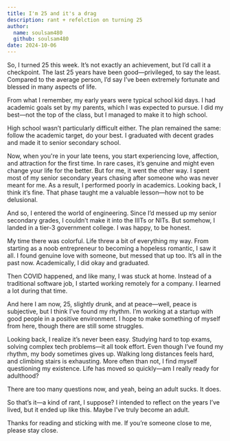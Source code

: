```yaml
---
title: I'm 25 and it's a drag
description: rant + refelction on turning 25
author:
  name: soulsam480
  github: soulsam480
date: 2024-10-06
---
```

So, I turned 25 this week. It’s not exactly an achievement, but I’d call it a checkpoint. The last 25 years have been good—privileged, to say the least. Compared to the average person, I’d say I’ve been extremely fortunate and blessed in many aspects of life.

From what I remember, my early years were typical school kid days. I had academic goals set by my parents, which I was expected to pursue. I did my best—not the top of the class, but I managed to make it to high school.

High school wasn’t particularly difficult either. The plan remained the same: follow the academic target, do your best. I graduated with decent grades and made it to senior secondary school.

Now, when you're in your late teens, you start experiencing love, affection, and attraction for the first time. In rare cases, it’s genuine and might even change your life for the better. But for me, it went the other way. I spent most of my senior secondary years chasing after someone who was never meant for me. As a result, I performed poorly in academics. Looking back, I think it’s fine. That phase taught me a valuable lesson—how not to be delusional.

And so, I entered the world of engineering. Since I’d messed up my senior secondary grades, I couldn’t make it into the IIITs or NITs. But somehow, I landed in a tier-3 government college. I was happy, to be honest.

My time there was colorful. Life threw a bit of everything my way. From starting as a noob entrepreneur to becoming a hopeless romantic, I saw it all. I found genuine love with someone, but messed that up too. It’s all in the past now. Academically, I did okay and graduated.

Then COVID happened, and like many, I was stuck at home. Instead of a traditional software job, I started working remotely for a company. I learned a lot during that time.

And here I am now, 25, slightly drunk, and at peace—well, peace is subjective, but I think I’ve found my rhythm. I’m working at a startup with good people in a positive environment. I hope to make something of myself from here, though there are still some struggles.

Looking back, I realize it’s never been easy. Studying hard to top exams, solving complex tech problems—it all took effort. Even though I’ve found my rhythm, my body sometimes gives up. Walking long distances feels hard, and climbing stairs is exhausting. More often than not, I find myself questioning my existence. Life has moved so quickly—am I really ready for adulthood?

There are too many questions now, and yeah, being an adult sucks. It does.

So that’s it—a kind of rant, I suppose? I intended to reflect on the years I’ve lived, but it ended up like this. Maybe I’ve truly become an adult.

Thanks for reading and sticking with me. If you’re someone close to me, please stay close.
